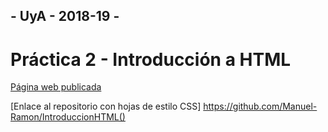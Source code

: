 ## - UyA - 2018-19 -
# Práctica 2 - Introducción a HTML
[Página web publicada](https://amps1819.github.io/P2-Intro_HTML/)

[Enlace al repositorio con hojas de estilo CSS] https://github.com/Manuel-Ramon/IntroduccionHTML()
